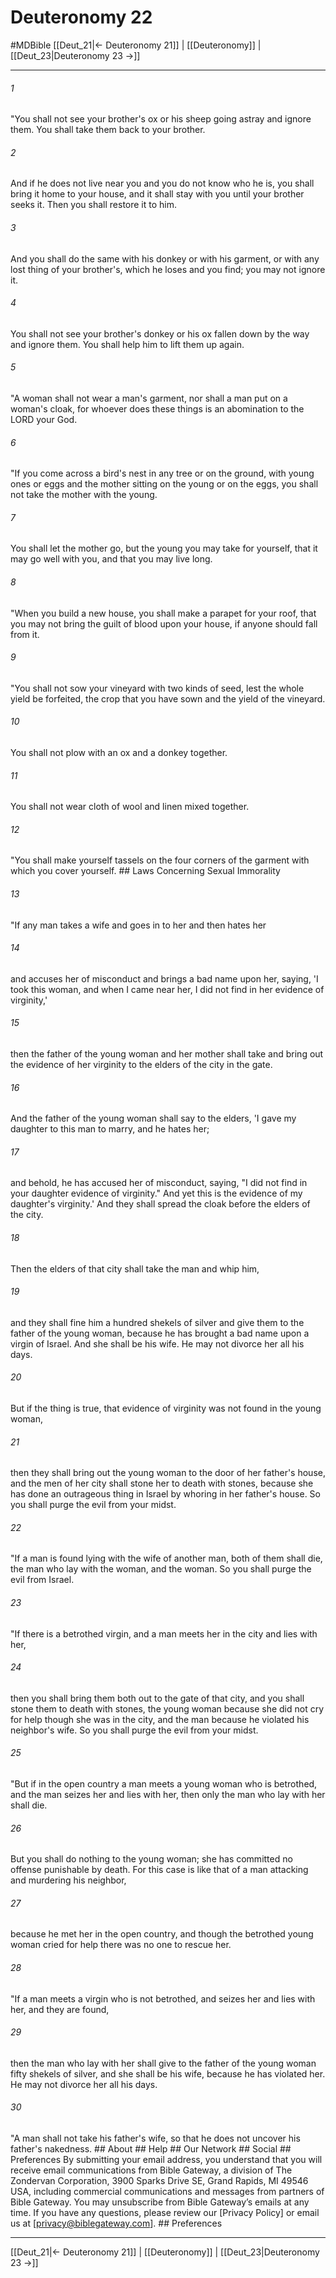 # Deuteronomy 22
#MDBible
[[Deut_21|← Deuteronomy 21]] | [[Deuteronomy]] | [[Deut_23|Deuteronomy 23 →]]

***


###### 1 
"You shall not see your brother's ox or his sheep going astray and ignore them. You shall take them back to your brother. 

###### 2 
And if he does not live near you and you do not know who he is, you shall bring it home to your house, and it shall stay with you until your brother seeks it. Then you shall restore it to him. 

###### 3 
And you shall do the same with his donkey or with his garment, or with any lost thing of your brother's, which he loses and you find; you may not ignore it. 

###### 4 
You shall not see your brother's donkey or his ox fallen down by the way and ignore them. You shall help him to lift them up again. 

###### 5 
"A woman shall not wear a man's garment, nor shall a man put on a woman's cloak, for whoever does these things is an abomination to the LORD your God. 

###### 6 
"If you come across a bird's nest in any tree or on the ground, with young ones or eggs and the mother sitting on the young or on the eggs, you shall not take the mother with the young. 

###### 7 
You shall let the mother go, but the young you may take for yourself, that it may go well with you, and that you may live long. 

###### 8 
"When you build a new house, you shall make a parapet for your roof, that you may not bring the guilt of blood upon your house, if anyone should fall from it. 

###### 9 
"You shall not sow your vineyard with two kinds of seed, lest the whole yield be forfeited, the crop that you have sown and the yield of the vineyard. 

###### 10 
You shall not plow with an ox and a donkey together. 

###### 11 
You shall not wear cloth of wool and linen mixed together. 

###### 12 
"You shall make yourself tassels on the four corners of the garment with which you cover yourself. ## Laws Concerning Sexual Immorality 

###### 13 
"If any man takes a wife and goes in to her and then hates her 

###### 14 
and accuses her of misconduct and brings a bad name upon her, saying, 'I took this woman, and when I came near her, I did not find in her evidence of virginity,' 

###### 15 
then the father of the young woman and her mother shall take and bring out the evidence of her virginity to the elders of the city in the gate. 

###### 16 
And the father of the young woman shall say to the elders, 'I gave my daughter to this man to marry, and he hates her; 

###### 17 
and behold, he has accused her of misconduct, saying, "I did not find in your daughter evidence of virginity." And yet this is the evidence of my daughter's virginity.' And they shall spread the cloak before the elders of the city. 

###### 18 
Then the elders of that city shall take the man and whip him, 

###### 19 
and they shall fine him a hundred shekels of silver and give them to the father of the young woman, because he has brought a bad name upon a virgin of Israel. And she shall be his wife. He may not divorce her all his days. 

###### 20 
But if the thing is true, that evidence of virginity was not found in the young woman, 

###### 21 
then they shall bring out the young woman to the door of her father's house, and the men of her city shall stone her to death with stones, because she has done an outrageous thing in Israel by whoring in her father's house. So you shall purge the evil from your midst. 

###### 22 
"If a man is found lying with the wife of another man, both of them shall die, the man who lay with the woman, and the woman. So you shall purge the evil from Israel. 

###### 23 
"If there is a betrothed virgin, and a man meets her in the city and lies with her, 

###### 24 
then you shall bring them both out to the gate of that city, and you shall stone them to death with stones, the young woman because she did not cry for help though she was in the city, and the man because he violated his neighbor's wife. So you shall purge the evil from your midst. 

###### 25 
"But if in the open country a man meets a young woman who is betrothed, and the man seizes her and lies with her, then only the man who lay with her shall die. 

###### 26 
But you shall do nothing to the young woman; she has committed no offense punishable by death. For this case is like that of a man attacking and murdering his neighbor, 

###### 27 
because he met her in the open country, and though the betrothed young woman cried for help there was no one to rescue her. 

###### 28 
"If a man meets a virgin who is not betrothed, and seizes her and lies with her, and they are found, 

###### 29 
then the man who lay with her shall give to the father of the young woman fifty shekels of silver, and she shall be his wife, because he has violated her. He may not divorce her all his days. 

###### 30 
"A man shall not take his father's wife, so that he does not uncover his father's nakedness. ## About ## Help ## Our Network ## Social ## Preferences By submitting your email address, you understand that you will receive email communications from Bible Gateway, a division of The Zondervan Corporation, 3900 Sparks Drive SE, Grand Rapids, MI 49546 USA, including commercial communications and messages from partners of Bible Gateway. You may unsubscribe from Bible Gateway&rsquo;s emails at any time. If you have any questions, please review our [Privacy Policy] or email us at [privacy@biblegateway.com]. ## Preferences

***

[[Deut_21|← Deuteronomy 21]] | [[Deuteronomy]] | [[Deut_23|Deuteronomy 23 →]]
